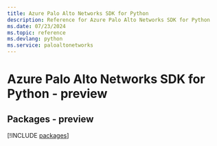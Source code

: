 ```yaml
---
title: Azure Palo Alto Networks SDK for Python
description: Reference for Azure Palo Alto Networks SDK for Python
ms.date: 07/23/2024
ms.topic: reference
ms.devlang: python
ms.service: paloaltonetworks
---
```

# Azure Palo Alto Networks SDK for Python - preview
## Packages - preview
[!INCLUDE [packages](palo-alto-networks-index.md)]